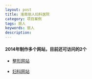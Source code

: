 ```yaml
---
layout: post
title: 淮南丽人妇科医院
category: 项目案例
tags: 丽人
keywords: 丽人
description: 
---
```



#### 2014年制作多个网站，目前还可访问的2个

- [整形网站](http://www.0554lr.com/)

- [妇科网站](http://www.0554liren.com/)